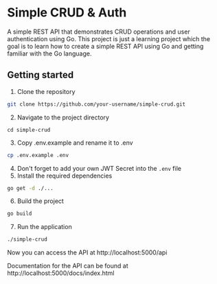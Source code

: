 # Simple CRUD & Auth
A simple REST API that demonstrates CRUD operations and user authentication using Go. This project is just a learning project which the goal is to learn how to create a simple REST API using Go and getting familiar with the Go language.

## Getting started
1. Clone the repository
```bash
git clone https://github.com/your-username/simple-crud.git
```
2. Navigate to the project directory
```
cd simple-crud
```
3. Copy .env.example and rename it to .env
```bash
cp .env.example .env
```
4. Don't forget to add your own JWT Secret into the `.env` file
5. Install the required dependencies
```bash
go get -d ./...
```
6. Build the project
```bash
go build
```
7. Run the application
```bash
./simple-crud
```

Now you can access the API at http://localhost:5000/api

Documentation for the API can be found at http://localhost:5000/docs/index.html

